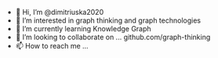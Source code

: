 - 👋 Hi, I’m @dimitriuska2020
- 👀 I’m interested in graph thinking and graph technologies
- 🌱 I’m currently learning Knowledge Graph
- 💞️ I’m looking to collaborate on ... github.com/graph-thinking 
- 📫 How to reach me ...

<!---
dimitriuska2020/dimitriuska2020 is a ✨ special ✨ repository because its `README.md` (this file) appears on your GitHub profile.
You can click the Preview link to take a look at your changes.
--->
